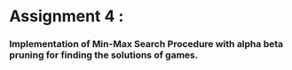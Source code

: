 # Assignment 4 :

### Implementation of Min-Max Search Procedure with alpha beta pruning for finding the solutions of games.
